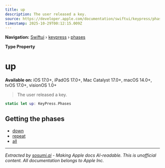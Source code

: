 ```yaml
---
title: up
description: The user released a key.
source: https://developer.apple.com/documentation/swiftui/keypress/phases/up
timestamp: 2025-10-29T00:12:15.009Z
---
```


**Navigation:** [Swiftui](/documentation/swiftui) › [keypress](/documentation/swiftui/keypress) › [phases](/documentation/swiftui/keypress/phases)

**Type Property**

# up

**Available on:** iOS 17.0+, iPadOS 17.0+, Mac Catalyst 17.0+, macOS 14.0+, tvOS 17.0+, visionOS 1.0+

> The user released a key.

```swift
static let up: KeyPress.Phases
```

## Getting the phases

- [down](/documentation/swiftui/keypress/phases/down)
- [repeat](/documentation/swiftui/keypress/phases/repeat)
- [all](/documentation/swiftui/keypress/phases/all)

---

*Extracted by [sosumi.ai](https://sosumi.ai) - Making Apple docs AI-readable.*
*This is unofficial content. All documentation belongs to Apple Inc.*

